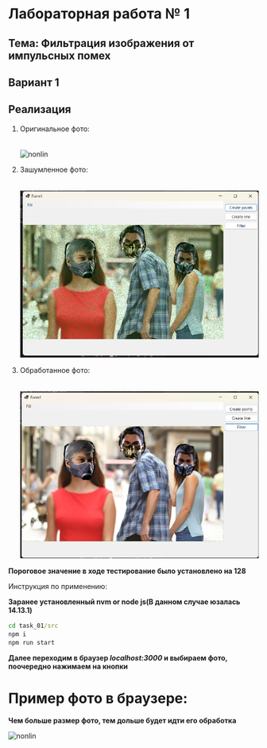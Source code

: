 # Лабораторная работа № 1

## Тема: Фильтрация изображения от импульсных помех

## Вариант 1

## Реализация

1. Оригинальное фото:
   <br><br><br>
   ![nonlin](doc/pictures/laba.png)

2. Зашумленное фото:
   <br><br><br>
   ![nonlin](doc/pictures/lab1.png)

3. Обработанное фото:
   <br><br><br>
   ![nonlin](doc/pictures/lab2.png)

**Пороговое значение в ходе тестирование было установлено на 128**

Инструкция по применению:

**Заранее установленный nvm or node js(В данном случае юзалась 14.13.1)**

```cmd
cd task_01/src
npm i
npm run start
```

**Далее переходим в браузер _localhost:3000_ и выбираем фото, поочередно нажимаем на кнопки**

# Пример фото в браузере:

**Чем больше размер фото, тем дольше будет идти его обработка**

![nonlin](doc/pictures/interface.png)
